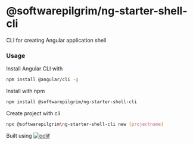 @softwarepilgrim/ng-starter-shell-cli
=====================================

CLI for creating Angular application shell

### Usage
Install Angular CLI with  

```bash
npm install @angular/cli -g
```

Install with npm

```bash
npm install @softwarepilgrim/ng-starter-shell-cli
```

Create project with cli

```bash
npx @softwarepilgrim\ng-starter-shell-cli new [projectname]
```

Built using
[![oclif](https://img.shields.io/badge/cli-oclif-brightgreen.svg)](https://oclif.io)

